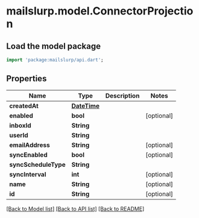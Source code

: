 # mailslurp.model.ConnectorProjection

## Load the model package
```dart
import 'package:mailslurp/api.dart';
```

## Properties
Name | Type | Description | Notes
------------ | ------------- | ------------- | -------------
**createdAt** | [**DateTime**](DateTime) |  | 
**enabled** | **bool** |  | [optional] 
**inboxId** | **String** |  | 
**userId** | **String** |  | 
**emailAddress** | **String** |  | [optional] 
**syncEnabled** | **bool** |  | [optional] 
**syncScheduleType** | **String** |  | 
**syncInterval** | **int** |  | [optional] 
**name** | **String** |  | [optional] 
**id** | **String** |  | [optional] 

[[Back to Model list]](../README#documentation-for-models) [[Back to API list]](../README#documentation-for-api-endpoints) [[Back to README]](../README)


